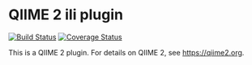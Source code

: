 # QIIME 2 ili plugin

[![Build Status](https://travis-ci.org/qiime2/q2-ili.svg?branch=master)](https://travis-ci.org/qiime2/q2-ili)
[![Coverage Status](https://coveralls.io/repos/github/qiime2/q2-ili/badge.svg?branch=master)](https://coveralls.io/github/qiime2/q2-ili?branch=master)

This is a QIIME 2 plugin. For details on QIIME 2, see https://qiime2.org.
